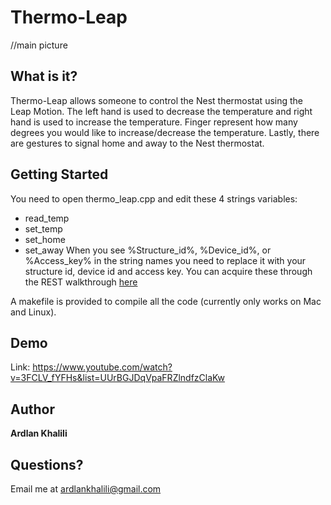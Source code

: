 # Thermo-Leap

//main picture


## What is it?
Thermo-Leap allows someone to control the Nest thermostat using the Leap Motion. The left hand is used to decrease the temperature and right hand is used to increase the temperature. Finger represent how many degrees you would like to increase/decrease the temperature. Lastly, there are  gestures to signal home and away to the Nest thermostat. 

## Getting Started
You need to open thermo_leap.cpp and edit these 4 strings variables: 
* read_temp
* set_temp
* set_home
* set_away
When you see %Structure_id%, %Device_id%, or %Access_key% in the string names you need to replace it with your structure id, device id and access key. You can acquire these through the REST walkthrough [here](https://developers.nest.com/documentation/cloud/rest-quick-guide/)

A makefile is provided to compile all the code (currently only works on Mac and Linux).

## Demo
 
 Link: https://www.youtube.com/watch?v=3FCLV_fYFHs&list=UUrBGJDqVpaFRZlndfzClaKw 

## Author

**Ardlan Khalili**

## Questions?

Email me at ardlankhalili@gmail.com